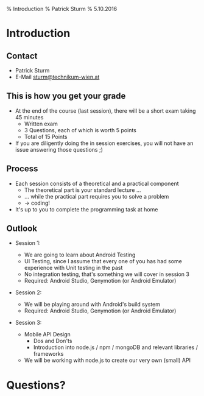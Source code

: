 % Introduction
% Patrick Sturm
% 5.10.2016

# Introduction

## Contact

* Patrick Sturm
* E-Mail sturm@technikum-wien.at

## This is how you get your grade

* At the end of the course (last session), there will be a short exam taking 45 minutes
    * Written exam
    * 3 Questions, each of which is worth 5 points
    * Total of 15 Points
* If you are diligently doing the in session exercises, you will not have an issue answering those questions ;)

## Process

* Each session consists of a theoretical and a practical component
    * The theoretical part is your standard lecture ...
    * ... while the practical part requires you to solve a problem
    * -> coding!
* It's up to you to complete the programming task at home

## Outlook

* Session 1:
    * We are going to learn about Android Testing
    * UI Testing, since I assume that every one of you has had some experience with Unit testing in the past
    * No integration testing, that's something we will cover in session 3
    * Required: Android Studio, Genymotion (or Android Emulator)

* Session 2:
    * We will be playing around with Android's build system
    * Required: Android Studio, Genymotion (or Android Emulator)

* Session 3:
    * Mobile API Design
        * Dos and Don'ts
        * Introduction into node.js / npm / mongoDB and relevant libraries / frameworks
    * We will be working with node.js to create our very own (small) API

# Questions?
